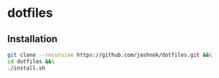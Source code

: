 # dotfiles
## Installation
```bash
git clone --recursive https://github.com/jashnok/dotfiles.git &&\
cd dotfiles &&\
./install.sh
```
